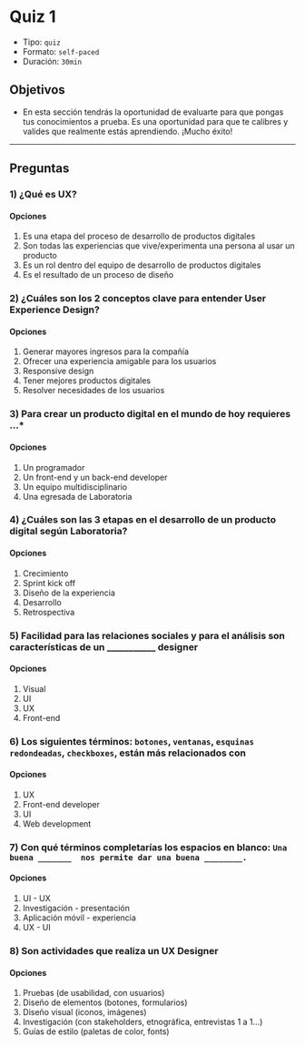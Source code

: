 # Quiz 1

- Tipo: `quiz`
- Formato: `self-paced`
- Duración: `30min`

## Objetivos

- En esta sección tendrás la oportunidad de evaluarte para que pongas tus
  conocimientos a prueba. Es una oportunidad para que te calibres y valides que
  realmente estás aprendiendo. ¡Mucho éxito!

***

## Preguntas

### 1) ¿Qué es UX?

#### Opciones

1. Es una etapa del proceso de desarrollo de productos digitales
2. Son todas las experiencias que vive/experimenta una persona al usar un
   producto
3. Es un rol dentro del equipo de desarrollo de productos digitales
4. Es el resultado de un proceso de diseño

<solution style="display:none;">2</solution>

### 2) ¿Cuáles son los 2 conceptos clave para entender User Experience Design?

#### Opciones

1. Generar mayores ingresos para la compañía
2. Ofrecer una experiencia amigable para los usuarios
3. Responsive design
4. Tener mejores productos digitales
5. Resolver necesidades de los usuarios

<solution style="display:none;">2,5</solution>

### 3) Para crear un producto digital en el mundo de hoy requieres ...*

#### Opciones

1. Un programador
2. Un front-end y un back-end developer
3. Un equipo multidisciplinario
4. Una egresada de Laboratoria

<solution style="display:none;">3</solution>

### 4) ¿Cuáles son las 3 etapas en el desarrollo de un producto digital según Laboratoria?

#### Opciones

1. Crecimiento
2. Sprint kick off
3. Diseño de la experiencia
4. Desarrollo
5. Retrospectiva

<solution style="display:none;">1,3,4</solution>

### 5) Facilidad para las relaciones sociales y para el análisis son características de un ___________ designer

#### Opciones

1. Visual
2. UI
3. UX
4. Front-end

<solution style="display:none;">3</solution>

### 6) Los siguientes términos: `botones`, `ventanas`, `esquinas redondeadas`, `checkboxes`, están más relacionados con

#### Opciones

1. UX
2. Front-end developer
3. UI
4. Web development

<solution style="display:none;">3</solution>

### 7) Con qué términos completarías los espacios en blanco: `Una buena _______  nos permite dar una buena ________.`

#### Opciones

1. UI - UX
2. Investigación - presentación
3. Aplicación móvil - experiencia
4. UX - UI

<solution style="display:none;">1</solution>

### 8) Son actividades que realiza un UX Designer

#### Opciones

1. Pruebas (de usabilidad, con usuarios)
2. Diseño de elementos (botones, formularios)
3. Diseño visual (iconos, imágenes)
4. Investigación (con stakeholders, etnográfica, entrevistas 1 a 1…)
5. Guías de estilo (paletas de color, fonts)

<solution style="display:none;">1,4</solution>
